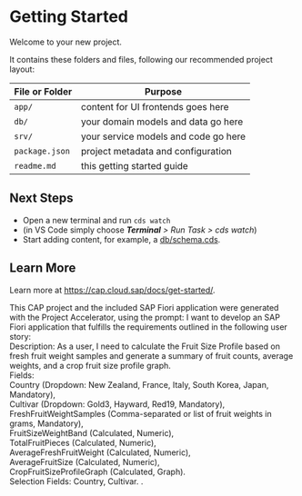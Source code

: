 # Getting Started

Welcome to your new project.

It contains these folders and files, following our recommended project layout:

File or Folder | Purpose
---------|----------
`app/` | content for UI frontends goes here
`db/` | your domain models and data go here
`srv/` | your service models and code go here
`package.json` | project metadata and configuration
`readme.md` | this getting started guide


## Next Steps

- Open a new terminal and run `cds watch`
- (in VS Code simply choose _**Terminal** > Run Task > cds watch_)
- Start adding content, for example, a [db/schema.cds](db/schema.cds).


## Learn More

Learn more at https://cap.cloud.sap/docs/get-started/.


This CAP project and the included SAP Fiori application were generated with the Project Accelerator, using the prompt: I want to develop an SAP Fiori application that fulfills the requirements outlined in the following user story:  
Description: As a user, I need to calculate the Fruit Size Profile based on fresh fruit weight samples and generate a summary of fruit counts, average weights, and a crop fruit size profile graph.  
Fields:  
Country (Dropdown: New Zealand, France, Italy, South Korea, Japan, Mandatory),  
Cultivar (Dropdown: Gold3, Hayward, Red19, Mandatory),  
FreshFruitWeightSamples (Comma-separated or list of fruit weights in grams, Mandatory),  
FruitSizeWeightBand (Calculated, Numeric),  
TotalFruitPieces (Calculated, Numeric),  
AverageFreshFruitWeight (Calculated, Numeric),  
AverageFruitSize (Calculated, Numeric),  
CropFruitSizeProfileGraph (Calculated, Graph).  
Selection Fields: Country, Cultivar. .
